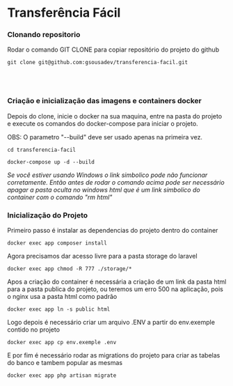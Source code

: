 # Transferência Fácil

### **Clonando repositorio**

Rodar o comando GIT CLONE para copiar repositório do projeto do github

    git clone git@github.com:gsousadev/transferencia-facil.git

<br/>
<br/>

### **Criação e inicialização das imagens e containers docker**

Depois do clone, inicie o docker na sua maquina, entre na pasta do projeto e execute os comandos do docker-compose para iniciar o projeto. 

OBS: O parametro "--build" deve ser usado apenas na primeira vez.

    cd transferencia-facil
    
    docker-compose up -d --build

*Se você estiver usando Windows o link simbolico pode não funcionar corretamente. Então antes de rodar o comando acima pode ser necessário apagar a pasta oculta no windows html que é um link simbolico do container com o comando "rm html"*


### **Inicialização do Projeto**

Primeiro passo é instalar as dependencias do projeto dentro do container

    docker exec app composer install
    
Agora precisamos dar acesso livre para a pasta storage do laravel

    docker exec app chmod -R 777 ./storage/*

Apos a criação do container é necessária a criação de um link da pasta html para a pasta publica do projeto, ou teremos um erro 500 na aplicação, pois o nginx usa a pasta html como padrão

    docker exec app ln -s public html
    
Logo depois é necessário criar um arquivo .ENV a partir do env.exemple contido no projeto

    docker exec app cp env.exemple .env

E por fim é necessário rodar as migrations do projeto para criar as tabelas do banco e tambem popular as mesmas

    docker exec app php artisan migrate



